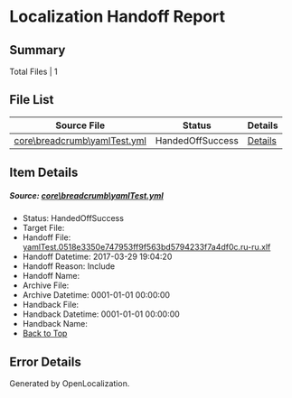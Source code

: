 # <a name='report-top'></a> Localization Handoff Report

## Summary
 Total Files | 1

## File List
 Source File | Status | Details 
 ----------- | ------ | ------- 
 [core\breadcrumb\yamlTest.yml](https://github.com/OpenLocalizationTestOrg/AX-Docs-Sandbox/blob/9d9c16a21f2fbfb949a7c67b791fedeb1474307f/core/breadcrumb/yamlTest.yml) | HandedOffSuccess | [Details](#d9dc5352103260db4699070662aaf86f0fa6e0075)

## Item Details
##### <a name='d9dc5352103260db4699070662aaf86f0fa6e0075'></a> Source: [core\breadcrumb\yamlTest.yml](https://github.com/OpenLocalizationTestOrg/AX-Docs-Sandbox/blob/9d9c16a21f2fbfb949a7c67b791fedeb1474307f/core/breadcrumb/yamlTest.yml)
* Status: HandedOffSuccess
* Target File: 
* Handoff File: [yamlTest.0518e3350e747953ff9f563bd5794233f7a4df0c.ru-ru.xlf](https://github.com/OpenLocalizationTestOrg/AX-Docs-Sandbox.handoff/blob/9b20018e0e42c8294724af602928f629379c3d73/ol-handoff/OpenLocalizationTestOrg/AX-Docs-Sandbox.ru-ru/master/premium/yamlTest.0518e3350e747953ff9f563bd5794233f7a4df0c.ru-ru.xlf)
* Handoff Datetime: 2017-03-29 19:04:20
* Handoff Reason: Include
* Handoff Name: 
* Archive File: 
* Archive Datetime: 0001-01-01 00:00:00
* Handback File: 
* Handback Datetime: 0001-01-01 00:00:00
* Handback Name: 
* [Back to Top](#report-top)


## Error Details

Generated by OpenLocalization.
